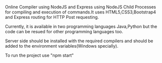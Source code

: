 Online Compiler using NodeJS and Express using NodeJS Child Processes for compiling and execution of commands.It uses HTML5,CSS3,Bootstrap4 and Express routing for HTTP Post requesting.

Currently, it is available in two programming languages Java,Python but the code can be resued for other programming languages too.

Server side should be installed with the required compilers and should be added to the environment variables(Windows specially).

To run the project use "npm start"
